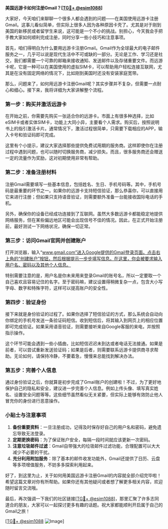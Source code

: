 **美国远游卡如何注册Gmail？[[TG💪+ @esim1088](https://t.me/s/esim1088)]**

大家好，今天咱们来聊聊一个很多人都会遇到的问题——在美国使用远游卡注册Gmail。这事儿看似简单，但实际上很多人因为各种原因卡壳了。尤其是对于刚到美国的新移民或者留学生来说，这可能是一个不小的挑战。别担心，今天我会手把手教大家如何顺利完成注册，同时分享一些小技巧和注意事项。

首先，咱们得明白为什么要用远游卡注册Gmail。Gmail作为全球最大的电子邮件服务之一，几乎可以说是现代生活中不可或缺的一部分。无论是工作、学习还是社交，我们都需要一个可靠的邮箱来接收通知、发送邮件以及存储重要文件。而远游卡呢，它是一种可以在美国使用的虚拟SIM卡，可以帮助用户轻松连接互联网，尤其是在没有固定网络的情况下，比如刚到美国时还没有安装家庭宽带。

那么，问题来了，如何用远游卡注册Gmail呢？其实步骤并不复杂，但需要一点耐心和细心。接下来，我将详细为大家讲解整个流程。

### 第一步：购买并激活远游卡

在开始之前，你需要先购买一张适合你的远游卡。市面上有很多种选择，比如eSIM卡或者实体SIM卡，功能上大同小异，主要看个人需求。购买后，按照说明书上的指引激活卡片。通常情况下，激活过程很简单，只需要下载相应的APP，输入卡号和验证码即可完成。

这里有个小提示，建议大家选择那些提供免费试用期的服务商。这样即使你在注册过程中遇到问题，也可以随时切换服务商，减少损失。而且，很多服务商还会赠送一定的流量作为奖励，这对初期使用非常有帮助。

### 第二步：准备注册材料

注册Gmail需要填写一些基本信息，包括姓名、生日、手机号码等。其中，手机号码是最重要的环节之一。如果你的远游卡支持短信验证，那么恭喜你，可以直接用它来进行注册；但如果只支持语音验证，则需要额外准备一台能接收国际电话的手机。

另外，确保你的设备已经成功连接到了互联网。虽然大多数远游卡都能稳定地提供网络服务，但在某些偏远地区可能会出现信号不佳的情况。因此，在正式开始注册前，最好测试一下网络状况，确保一切正常。

### 第三步：访问Gmail官网并创建账户

打开浏览器，输入“www.gmail.com”进入Google提供的Gmail登录页面。点击右上角的“创建账户”按钮，然后根据提示一步步填写信息。在这里，你会被要求输入用户名、密码以及其他个人信息。

特别需要注意的是，用户名是你未来用来登录Gmail的账号名，所以一定要取一个自己喜欢且容易记住的名字。至于密码嘛，建议设置得稍微复杂一点，包含大小写字母、数字和特殊字符，这样可以提高账户的安全性。

### 第四步：验证身份

接下来就是身份验证的过程了。如果你选择了短信验证的方式，那么系统会自动向你绑定的手机号发送一条验证码短信。收到短信后，将其输入到网页上的相应位置即可完成验证。如果采用语音验证，则需要接听来自Google客服的来电，并按照指示操作。

这个环节可能会遇到一些小插曲，比如短信迟迟未到达或者电话无法接通。如果是前者，可以尝试重新发送验证码；如果是后者，则需要联系远游卡提供商寻求帮助。无论如何，请保持冷静，不要着急，慢慢来总能找到解决办法。

### 第五步：完善个人信息

通过身份验证之后，你就算是初步完成了Gmail账户的创建啦！不过，为了更好地保护自己的隐私和安全，建议进一步完善个人信息。例如上传头像、填写真实姓名、设置安全问题等等。这些细节虽然看似无关紧要，但实际上能够有效防止他人冒充你的身份进行恶意操作。

### 小贴士与注意事项

1. **备份重要资料**：一旦注册成功，记得及时保存好自己的用户名和密码，避免遗忘导致无法登录。
2. **定期更换密码**：为了保证账户安全，每隔一段时间就应该更新一次密码。
3. **注意垃圾邮件过滤**：Gmail自带强大的垃圾邮件过滤功能，合理配置可以大大减少不必要的干扰。
4. **充分利用附加服务**：除了基本的邮件收发功能外，Gmail还提供了日历、云盘等多项增值服务，不妨多多探索利用起来。

好了，到这里为止，关于如何用美国远游卡注册Gmail的内容就全部介绍完毕啦！希望这篇文章对你有所帮助。如果你还有其他疑问或者想了解更多相关内容，欢迎随时留言交流哦。

最后，再次强调一下我们的社区链接[[TG💪+ @esim1088](https://t.me/s/esim1088)]，那里汇聚了许多志同道合的朋友，大家可以一起探讨更多有趣的话题。祝大家都能顺利开启属于自己的Gmail之旅！

[[TG💪+ @esim1088](https://t.me/s/esim1088) ![Image](https://i.postimg.cc/4NQfJmqS/Snipaste-2025-05-13-00-14-12.png)]